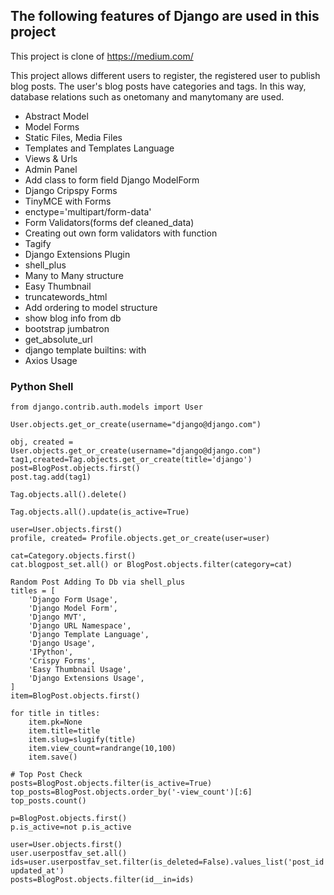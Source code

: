 ## The following features of Django are used in this project
This project is clone of https://medium.com/

This project allows different users to register, the registered user to publish blog posts. The user's blog posts have categories and tags. In this way, database relations such as onetomany and manytomany are used.

- Abstract Model
- Model Forms
- Static Files, Media Files
- Templates and Templates Language
- Views & Urls
- Admin Panel
- Add class to form field Django ModelForm
- Django Cripspy Forms
- TinyMCE with Forms
- enctype='multipart/form-data'
- Form Validators(forms def cleaned_data)
- Creating out own form validators with function
- Tagify
- Django Extensions Plugin
- shell_plus
- Many to Many structure
- Easy Thumbnail
- truncatewords_html
- Add ordering to model structure
- show blog info from db
- bootstrap jumbatron
- get_absolute_url
- django template builtins: with
- Axios Usage

### Python Shell
```
from django.contrib.auth.models import User

User.objects.get_or_create(username="django@django.com")

obj, created = User.objects.get_or_create(username="django@django.com")
tag1,created=Tag.objects.get_or_create(title='django')
post=BlogPost.objects.first()
post.tag.add(tag1)

Tag.objects.all().delete()

Tag.objects.all().update(is_active=True)

user=User.objects.first()
profile, created= Profile.objects.get_or_create(user=user)

cat=Category.objects.first()
cat.blogpost_set.all() or BlogPost.objects.filter(category=cat)

Random Post Adding To Db via shell_plus
titles = [
    'Django Form Usage',
    'Django Model Form',
    'Django MVT',
    'Django URL Namespace',
    'Django Template Language',
    'Django Usage',
    'IPython',
    'Crispy Forms',
    'Easy Thumbnail Usage',
    'Django Extensions Usage',
]
item=BlogPost.objects.first()

for title in titles:
    item.pk=None
    item.title=title
    item.slug=slugify(title)
    item.view_count=randrange(10,100)
    item.save()

# Top Post Check
posts=BlogPost.objects.filter(is_active=True)
top_posts=BlogPost.objects.order_by('-view_count')[:6]
top_posts.count()

p=BlogPost.objects.first()
p.is_active=not p.is_active

user=User.objects.first()
user.userpostfav_set.all()
ids=user.userpostfav_set.filter(is_deleted=False).values_list('post_id',flat=True).order_by('-updated_at')
posts=BlogPost.objects.filter(id__in=ids)
```

